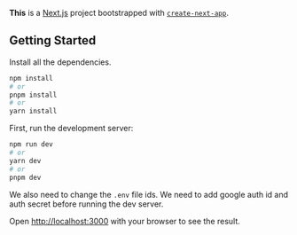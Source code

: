 **This** is a [Next.js](https://nextjs.org/) project bootstrapped with [`create-next-app`](https://github.com/vercel/next.js/tree/canary/packages/create-next-app).

## Getting Started

Install all the dependencies.

```bash
npm install
# or 
pnpm install
# or
yarn install
```

First, run the development server:

```bash
npm run dev
# or
yarn dev
# or
pnpm dev
```

We also need to change the `.env` file ids. We need to add google auth id and auth secret before running the dev server.

Open [http://localhost:3000](http://localhost:3000) with your browser to see the result.

